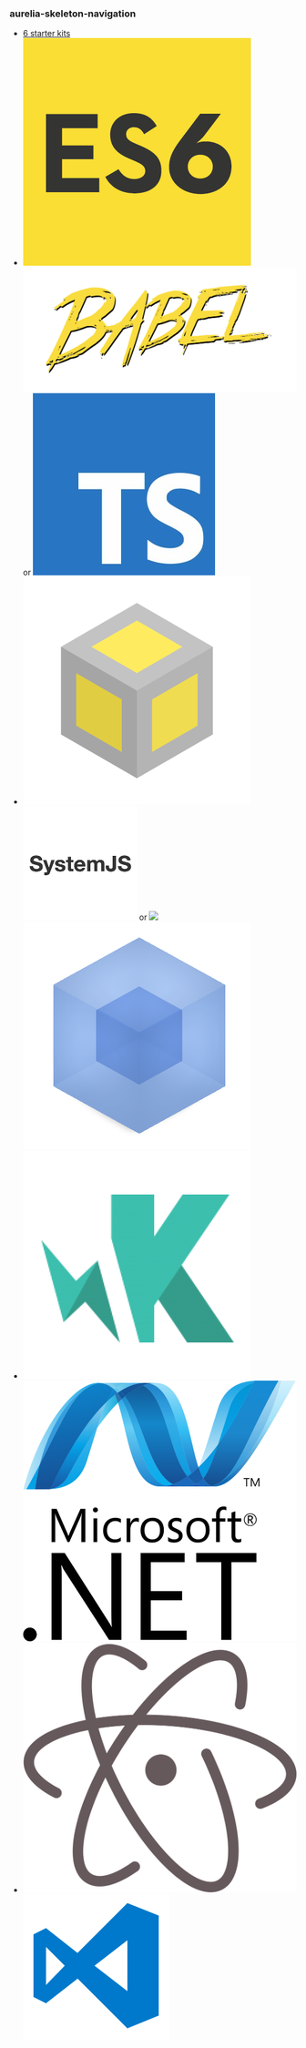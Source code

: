 ### aurelia-skeleton-navigation

* [6 starter kits](https://github.com/aurelia/skeleton-navigation)
* ![](assets/es6.jpg) <!-- .element: class="plain vmiddle" height="75" -->
![](assets/babel.png) <!-- .element: class="plain vmiddle" height="75" -->
or
![](assets/typescript.jpg) <!-- .element: class="plain vmiddle" height="75" -->
* ![](assets/jspm.png) <!-- .element: class="plain vmiddle" height="75" -->
![](assets/systemjs.png) <!-- .element: class="plain vmiddle" height="75" -->
or
![](assets/npm-wombat.svg) <!-- .element: class="plain vmiddle" height="75" -->
![](assets/webpack.png) <!-- .element: class="plain vmiddle" height="75" -->
* ![](assets/karma.png) <!-- .element: class="plain vmiddle" height="75" -->
![](assets/microsoftnetlogo.png) <!-- .element: class="plain vmiddle" height="75" -->
* ![](assets/atom.png) <!-- .element: class="plain vmiddle" height="75" -->
![](assets/vscode.png) <!-- .element: class="plain vmiddle" height="75" -->
